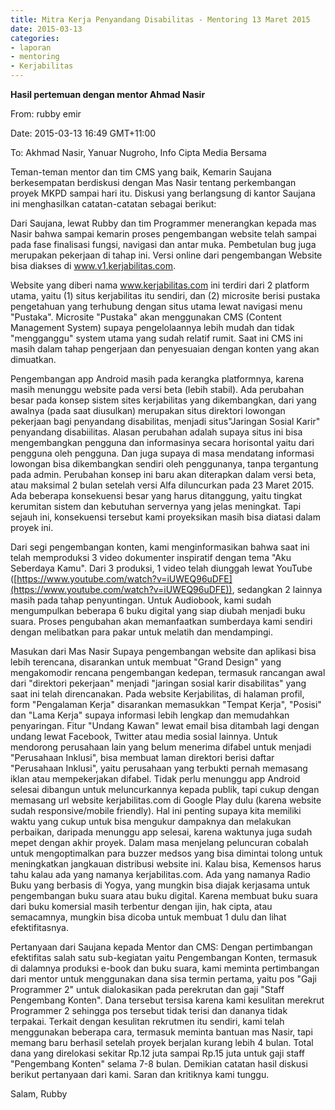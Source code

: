 ```yaml
---
title: Mitra Kerja Penyandang Disabilitas - Mentoring 13 Maret 2015
date: 2015-03-13
categories:
- laporan
- mentoring
- Kerjabilitas
---
```


**Hasil pertemuan dengan mentor Ahmad Nasir**

From: rubby emir 

Date: 2015-03-13 16:49 GMT+11:00 

To: Akhmad Nasir, Yanuar Nugroho, Info Cipta Media Bersama

Teman-teman mentor dan tim CMS yang baik, Kemarin Saujana berkesempatan berdiskusi dengan Mas Nasir tentang perkembangan proyek MKPD sampai hari itu. Diskusi yang berlangsung di kantor Saujana ini menghasilkan catatan-catatan sebagai berikut:

Dari Saujana, lewat Rubby dan tim Programmer menerangkan kepada mas Nasir bahwa sampai kemarin proses pengembangan website telah sampai pada fase finalisasi fungsi, navigasi dan antar muka. Pembetulan bug juga merupakan pekerjaan di tahap ini. Versi online dari pengembangan Website bisa diakses di www.v1.kerjabilitas.com.

Website yang diberi nama www.kerjabilitas.com ini terdiri dari 2 platform utama, yaitu (1) situs kerjabilitas itu sendiri, dan (2) microsite berisi pustaka pengetahuan yang terhubung dengan situs utama lewat navigasi menu "Pustaka". Microsite "Pustaka" akan menggunakan CMS (Content Management System) supaya pengelolaannya lebih mudah dan tidak "mengganggu" system utama yang sudah relatif rumit. Saat ini CMS ini masih dalam tahap pengerjaan dan penyesuaian dengan konten yang akan dimuatkan.

Pengembangan app Android masih pada kerangka platformnya, karena masih menunggu website pada versi beta (lebih stabil). Ada perubahan besar pada konsep sistem sites kerjabilitas yang dikembangkan, dari yang awalnya (pada saat diusulkan) merupakan situs direktori lowongan pekerjaan bagi penyandang disabilitas, menjadi situs"Jaringan Sosial Karir" penyandang disabiilitas. Alasan perubahan adalah supaya situs ini bisa mengembangkan pengguna dan informasinya secara horisontal yaitu dari pengguna oleh pengguna. Dan juga supaya di masa mendatang informasi lowongan bisa dikembangkan sendiri oleh penggunanya, tanpa tergantung pada admin. Perubahan konsep ini baru akan diterapkan dalam versi beta, atau maksimal 2 bulan setelah versi Alfa diluncurkan pada 23 Maret 2015. Ada beberapa konsekuensi besar yang harus ditanggung, yaitu tingkat kerumitan sistem dan kebutuhan servernya yang jelas meningkat. Tapi sejauh ini, konsekuensi tersebut kami proyeksikan masih bisa diatasi dalam proyek ini.

Dari segi pengembangan konten, kami menginformasikan bahwa saat ini telah memproduksi 3 video dokumenter inspiratif dengan tema "Aku Seberdaya Kamu". Dari 3 produksi, 1 video telah diunggah lewat YouTube ([https://www.youtube.com/watch?v=iUWEQ96uDFE](https://www.youtube.com/watch?v=iUWEQ96uDFE)), sedangkan 2 lainnya masih pada tahap penyuntingan. Untuk Audiobook, kami sudah mengumpulkan beberapa 6 buku digital yang siap diubah menjadi buku suara. Proses pengubahan akan memanfaatkan sumberdaya kami sendiri dengan melibatkan para pakar untuk melatih dan mendampingi.

Masukan dari Mas Nasir Supaya pengembangan website dan aplikasi bisa lebih terencana, disarankan untuk membuat "Grand Design" yang mengakomodir rencana pengembangan kedepan, termasuk rancangan awal dari "direktori pekerjaan" menjadi "jaringan sosial karir disabilitas" yang saat ini telah direncanakan. 
Pada website Kerjabilitas, di halaman profil, form "Pengalaman Kerja" disarankan memasukkan "Tempat Kerja", "Posisi" dan "Lama Kerja" supaya informasi lebih lengkap dan memudahkan penyaringan. 
Fitur "Undang Kawan" lewat email bisa ditambah lagi dengan undang lewat Facebook, Twitter atau media sosial lainnya. Untuk mendorong perusahaan lain yang belum menerima difabel untuk menjadi "Perusahaan Inklusi", bisa membuat laman direktori berisi daftar "Perusahaan Inklusi", yaitu perusahaan yang terbukti pernah memasang iklan atau mempekerjakan difabel. Tidak perlu menunggu app Android selesai dibangun untuk meluncurkannya kepada publik, tapi cukup dengan memasang url website kerjabilitas.com di Google Play dulu (karena website sudah responsive/mobile friendly). Hal ini penting supaya kita memiliki waktu yang cukup untuk bisa mengukur dampaknya dan melakukan perbaikan, daripada menunggu app selesai, karena waktunya juga sudah mepet dengan akhir proyek. 
Dalam masa menjelang peluncuran cobalah untuk mengoptimalkan para buzzer medsos yang bisa dimintai tolong untuk meningkatkan jangkauan distribusi website ini. Kalau bisa, Kemensos harus tahu kalau ada yang namanya kerjabilitas.com. Ada yang namanya Radio Buku yang berbasis di Yogya, yang mungkin bisa diajak kerjasama untuk pengembangan buku suara atau buku digital. Karena membuat buku suara dari buku komersial masih terbentur dengan ijin, hak cipta, atau semacamnya, mungkin bisa dicoba untuk membuat 1 dulu dan lihat efektifitasnya.

Pertanyaan dari Saujana kepada Mentor dan CMS: 
Dengan pertimbangan efektifitas salah satu sub-kegiatan yaitu Pengembangan Konten, termasuk di dalamnya produksi e-book dan buku suara, kami meminta pertimbangan dari mentor untuk menggunakan dana sisa termin pertama, yaitu pos "Gaji Programmer 2" untuk dialokasikan pada perekrutan dan gaji "Staff Pengembang Konten". Dana tersebut tersisa karena kami kesulitan merekrut Programmer 2 sehingga pos tersebut tidak terisi dan dananya tidak terpakai. Terkait dengan kesulitan rekrutmen itu sendiri, kami telah menggunakan beberapa cara, termasuk meminta bantuan mas Nasir, tapi memang baru berhasil setelah proyek berjalan kurang lebih 4 bulan. Total dana yang direlokasi sekitar Rp.12 juta sampai Rp.15 juta untuk gaji staff "Pengembang Konten" selama 7-8 bulan. Demikian catatan hasil diskusi berikut pertanyaan dari kami. Saran dan kritiknya kami tunggu.

Salam, Rubby
